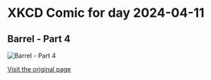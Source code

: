 
# XKCD Comic for day 2024-04-11

## Barrel - Part 4

![Barrel - Part 4](https://imgs.xkcd.com/comics/barrel_part_4.jpg ":(")

[Visit the original page](https://xkcd.com/25/)
